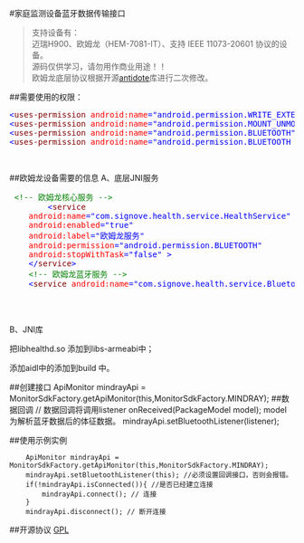 #家庭监测设备蓝牙数据传输接口

>支持设备有：<br>
>迈瑞H900、欧姆龙（HEM-7081-IT）、支持 IEEE 11073-20601 协议的设备。<br>
>源码仅供学习，请勿用作商业用途！！<br>
>欧姆龙底层协议根据开源[antidote](https://github.com/raee/antidote)库进行二次修改。

##需要使用的权限：
<div class="cnblogs_code">
<pre><span style="color: #0000ff;">&lt;</span><span style="color: #800000;">uses-permission </span><span style="color: #ff0000;">android:name</span><span style="color: #0000ff;">="android.permission.WRITE_EXTERNAL_STORAGE"</span> <span style="color: #0000ff;">/&gt;</span>
<span style="color: #0000ff;">&lt;</span><span style="color: #800000;">uses-permission </span><span style="color: #ff0000;">android:name</span><span style="color: #0000ff;">="android.permission.MOUNT_UNMOUNT_FILESYSTEMS"</span> <span style="color: #0000ff;">/&gt;</span>
<span style="color: #0000ff;">&lt;</span><span style="color: #800000;">uses-permission </span><span style="color: #ff0000;">android:name</span><span style="color: #0000ff;">="android.permission.BLUETOOTH"</span> <span style="color: #0000ff;">/&gt;</span>
<span style="color: #0000ff;">&lt;</span><span style="color: #800000;">uses-permission </span><span style="color: #ff0000;">android:name</span><span style="color: #0000ff;">="android.permission.BLUETOOTH_ADMIN"</span> <span style="color: #0000ff;">/&gt;</span></pre>
</div>
<p>&nbsp;</p>

##欧姆龙设备需要的信息
A、底层JNI服务
<div class="cnblogs_code">
	<pre> <span style="color: #008000;">&lt;!--</span><span style="color: #008000;"> 欧姆龙核心服务 </span><span style="color: #008000;">--&gt;</span>
		<span style="color: #0000ff;">&lt;</span><span style="color: #800000;">service
	</span><span style="color: #ff0000;">android:name</span><span style="color: #0000ff;">="com.signove.health.service.HealthService"</span><span style="color: #ff0000;">
	android:enabled</span><span style="color: #0000ff;">="true"</span><span style="color: #ff0000;">
	android:label</span><span style="color: #0000ff;">="欧姆龙服务"</span><span style="color: #ff0000;">
	android:permission</span><span style="color: #0000ff;">="android.permission.BLUETOOTH"</span><span style="color: #ff0000;">
	android:stopWithTask</span><span style="color: #0000ff;">="false"</span> <span style="color: #0000ff;">&gt;</span>
	<span style="color: #0000ff;">&lt;/</span><span style="color: #800000;">service</span><span style="color: #0000ff;">&gt;</span>
	<span style="color: #008000;">&lt;!--</span><span style="color: #008000;"> 欧姆龙蓝牙服务 </span><span style="color: #008000;">--&gt;</span>
	<span style="color: #0000ff;">&lt;</span><span style="color: #800000;">service </span><span style="color: #ff0000;">android:name</span><span style="color: #0000ff;">="com.signove.health.service.BluetoothHDPService"</span> <span style="color: #0000ff;">/&gt;</span></pre>
</div>
<p>&nbsp;</p>
<br>
B、JNI库<br>
 <p>把libhealthd.so 添加到libs-armeabi中；</p>
 <p>添加aidl中的添加到build 中。</p>

##创建接口
		ApiMonitor mindrayApi = MonitorSdkFactory.getApiMonitor(this,MonitorSdkFactory.MINDRAY);
##数据回调
		// 数据回调将调用listener onReceived(PackageModel model); model为解析蓝牙数据后的体征数据。
		mindrayApi.setBluetoothListener(listener); 

##使用示例实例

		ApiMonitor mindrayApi = MonitorSdkFactory.getApiMonitor(this,MonitorSdkFactory.MINDRAY);
		mindrayApi.setBluetoothListener(this); //必须设置回调接口，否则会报错。
		if(!mindrayApi.isConnected()){ //是否已经建立连接
			mindrayApi.connect(); // 连接
		}
		mindrayApi.disconnect(); // 断开连接


##开源协议
[GPL](http://www.gnu.org/licenses/licenses.en.html)
